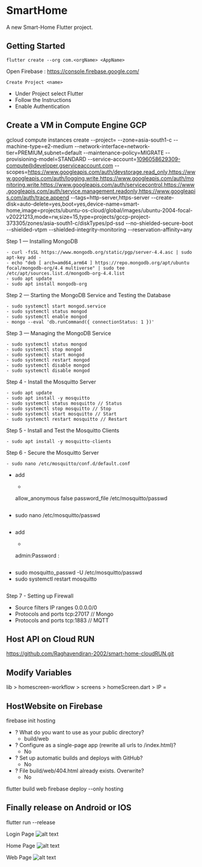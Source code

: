 # SmartHome

A new Smart-Home Flutter project.

## Getting Started

```flutter create --org com.<orgName> <AppName>```

Open Firebase : https://console.firebase.google.com/

```Create Project <name>```

- Under Project select Flutter
- Follow the Instructions
- Enable Authentication

## Create a VM in Compute Engine GCP

gcloud compute instances create <project-name> --project=<projectID> --zone=asia-south1-c --machine-type=e2-medium --network-interface=network-tier=PREMIUM,subnet=default --maintenance-policy=MIGRATE --provisioning-model=STANDARD --service-account=1096058629309-compute@developer.gserviceaccount.com --scopes=https://www.googleapis.com/auth/devstorage.read_only,https://www.googleapis.com/auth/logging.write,https://www.googleapis.com/auth/monitoring.write,https://www.googleapis.com/auth/servicecontrol,https://www.googleapis.com/auth/service.management.readonly,https://www.googleapis.com/auth/trace.append --tags=http-server,https-server --create-disk=auto-delete=yes,boot=yes,device-name=smart-home,image=projects/ubuntu-os-cloud/global/images/ubuntu-2004-focal-v20221213,mode=rw,size=15,type=projects/gccp-project-373305/zones/asia-south1-c/diskTypes/pd-ssd --no-shielded-secure-boot --shielded-vtpm --shielded-integrity-monitoring --reservation-affinity=any

Step 1 — Installing MongoDB
```
- curl -fsSL https://www.mongodb.org/static/pgp/server-4.4.asc | sudo apt-key add -
- echo "deb [ arch=amd64,arm64 ] https://repo.mongodb.org/apt/ubuntu focal/mongodb-org/4.4 multiverse" | sudo tee /etc/apt/sources.list.d/mongodb-org-4.4.list
- sudo apt update
- sudo apt install mongodb-org
```
Step 2 — Starting the MongoDB Service and Testing the Database
```
- sudo systemctl start mongod.service
- sudo systemctl status mongod
- sudo systemctl enable mongod
- mongo --eval 'db.runCommand({ connectionStatus: 1 })'
```
Step 3 — Managing the MongoDB Service
```
- sudo systemctl status mongod
- sudo systemctl stop mongod
- sudo systemctl start mongod
- sudo systemctl restart mongod
- sudo systemctl disable mongod
- sudo systemctl disable mongod
```
Step 4 - Install the Mosquitto Server
```
- sudo apt update
- sudo apt install -y mosquitto
- sudo systemctl status mosquitto // Status
- sudo systemctl stop mosquitto // Stop
- sudo systemctl start mosquitto // Start
- sudo systemctl restart mosquitto // Restart
```
Step 5 - Install and Test the Mosquitto Clients
```
- sudo apt install -y mosquitto-clients
```
Step 6 - Secure the Mosquitto Server
```
- sudo nano /etc/mosquitto/conf.d/default.conf
```
- add
  - ```
  allow_anonymous false
  password_file /etc/mosquitto/passwd
  ```
  ```
- sudo nano /etc/mosquitto/passwd
  ```
- add
  - ```
  admin:Password
  <username>:<password>
    ```
  ```
- sudo mosquitto_passwd -U /etc/mosquitto/passwd
- sudo systemctl restart mosquitto
  ```

Step 7 - Setting up Firewall

- Source filters
  IP ranges
  0.0.0.0/0
- Protocols and ports
  tcp:27017 // Mongo
- Protocols and ports
  tcp:1883 // MQTT

## Host API on Cloud RUN

https://github.com/Raghavendiran-2002/smart-home-cloudRUN.git

## Modify Variables

lib > homescreen-workflow > screens > homeScreen.dart > IP = <CLOUD RUN URL>

## HostWebsite on Firebase

firebase init hosting

- ? What do you want to use as your public directory?
  - build/web
- ? Configure as a single-page app (rewrite all urls to /index.html)?
  - No
- ? Set up automatic builds and deploys with GitHub?
  - No
- ? File build/web/404.html already exists. Overwrite?
  - No

flutter build web
firebase deploy --only hosting

## Finally release on Android or IOS

flutter run --release

Login Page
![alt text](https://firebasestorage.googleapis.com/v0/b/gccp-project-373305.appspot.com/o/mob2.png?alt=media&token=e91f2efd-5068-4765-a463-b30ad12ee0b3)

Home Page
![alt text](https://firebasestorage.googleapis.com/v0/b/gccp-project-373305.appspot.com/o/mob1.png?alt=media&token=11893a7f-5d18-4683-ae17-52fce34daa5a)

Web Page
![alt text](https://firebasestorage.googleapis.com/v0/b/gccp-project-373305.appspot.com/o/web1.png?alt=media&token=6501f37e-d3e4-4fd2-abac-8308487b9447)
